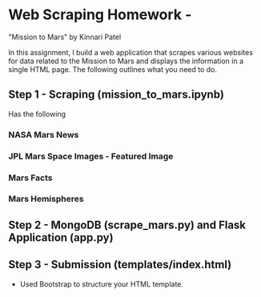 # Web Scraping Homework - 

"Mission to Mars" by Kinnari Patel


In this assignment, I build a web application that scrapes various websites for data related to the Mission to Mars and displays the information in a single HTML page. The following outlines what you need to do.


## Step 1 - Scraping (mission_to_mars.ipynb)

Has the following

### NASA Mars News

### JPL Mars Space Images - Featured Image

### Mars Facts

### Mars Hemispheres



## Step 2 - MongoDB (scrape_mars.py) and Flask Application (app.py)



## Step 3 - Submission (templates/index.html)


* Used Bootstrap to structure your HTML template.

